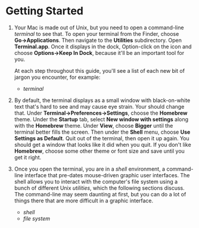 # Getting Started

1.  Your Mac is made out of Unix, but you need to open a command-line
    _terminal_ to see that. To open your terminal from the Finder,
    choose __Go&rarr;Applications__. Then navigate to the
    __Utilities__ subdirectory.  Open __Terminal.app__.  Once it
    displays in the dock, Option-click on the icon and choose
    __Options&rarr;Keep In Dock__, because it'll be an important tool
    for you.

    At each step throughout this guide, you'll see a list of each new
    bit of jargon you encounter, for example:

    - _terminal_

1.  By default, the terminal displays as a small window with
    black-on-white text that's hard to see and may cause eye strain.
    Your should change that. Under
    __Terminal&rarr;Preferences&rarr;Settings__, choose the
    __Homebrew__ theme. Under the __Startup__ tab, select __New window
    with settings__ along with the __Homebrew__ theme.  Under
    __View__, choose __Bigger__ until the terminal better fills the
    screen.  Then under the __Shell__ menu, choose __Use Settings as
    Default__. Quit out of the terminal, then open it up again. You
    should get a window that looks like it did when you quit. If you
    don't like __Homebrew__, choose some other theme or font size and
    save until you get it right.

1.  Once you open the terminal, you are in a _shell_ environment, a
    command-line interface that pre-dates mouse-driven graphic user
    interfaces.  The shell allows you to interact with the computer's
    file system using a bunch of different Unix _utilities_, which the
    following sections discuss. The command-line may seem daunting at
    first, but you can do a lot of things there that are more
    difficult in a graphic interface.

    - _shell_
    - _file system_

